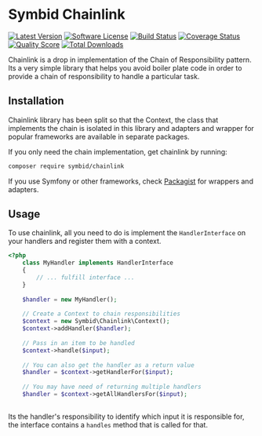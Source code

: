 # Symbid Chainlink

[![Latest Version](https://img.shields.io/github/release/symbid/chainlink.svg?style=flat-square)](https://github.com/Symbid/chainlink/releases)
[![Software License](https://img.shields.io/badge/license-MIT-brightgreen.svg?style=flat-square)](LICENSE.md)
[![Build Status](https://img.shields.io/travis/Symbid/chainlink/master.svg?style=flat-square)](https://travis-ci.org/symbid/chainlink)
[![Coverage Status](https://img.shields.io/scrutinizer/coverage/g/Symbid/chainlink.svg?style=flat-square)](https://scrutinizer-ci.com/g/symbid/chainlink/code-structure)
[![Quality Score](https://img.shields.io/scrutinizer/g/Symbid/chainlink.svg?style=flat-square)](https://scrutinizer-ci.com/g/symbid/chainlink)
[![Total Downloads](https://img.shields.io/packagist/dt/symbid/chainlink.svg?style=flat-square)](https://packagist.org/packages/symbid/chainlink)

Chainlink is a drop in implementation of the Chain of Responsibility pattern. Its a very simple library that helps you avoid boiler plate code in order to provide a chain of responsibility to handle a particular task.

## Installation

Chainlink library has been split so that the Context, the class that implements the chain is isolated in this library and adapters and wrapper for popular frameworks are available in separate packages.

If you only need the chain implementation, get chainlink by running:

```sh
composer require symbid/chainlink
```

If you use Symfony or other frameworks, check [Packagist](http://pacakgist.org/vendor/symbid) for wrappers and adapters.

## Usage

To use chainlink, all you need to do is implement the `HandlerInterface` on your handlers and register them with a context.

```php
<?php
    class MyHandler implements HandlerInterface
    {
        // ... fulfill interface ...
    }
    
    $handler = new MyHandler();
    
    // Create a Context to chain responsibilities
    $context = new Symbid\Chainlink\Context();
    $context->addHandler($handler);
    
    // Pass in an item to be handled
    $context->handle($input);
    
    // You can also get the handler as a return value
    $handler = $context->getHandlerFor($input);
    
    // You may have need of returning multiple handlers
    $handler = $context->getAllHandlersFor($input);
    
```

Its the handler's responsibility to identify which input it is responsible for, the interface contains a `handles` method that is called for that.